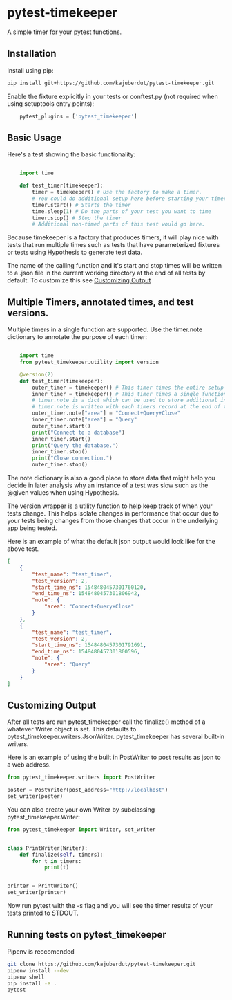 # pytest-timekeeper

A simple timer for your pytest functions.
                            
## Installation
                      
Install using pip:

```bash
pip install git+https://github.com/kajuberdut/pytest-timekeeper.git
```

Enable the fixture explicitly in your tests or conftest.py (not required when using setuptools entry points):

```python
    pytest_plugins = ['pytest_timekeeper']
```
                      
## Basic Usage

Here's a test showing the basic functionality:

```python

    import time

    def test_timer(timekeeper):
        timer = timekeeper() # Use the factory to make a timer.
        # You could do additional setup here before starting your timer.
        timer.start() # Starts the timer
        time.sleep(1) # Do the parts of your test you want to time
        timer.stop() # Stop the timer
        # Additional non-timed parts of this test would go here.
```

Because timekeeper is a factory that produces timers, it will play nice with tests that run multiple times such as tests that have parameterized fixtures or tests using Hypothesis to generate test data.

The name of the calling function and it's start and stop times will be written to a .json file in the current working directory at the end of all tests by default. To customize this see [Customizing Output](#customizing-output)

## Multiple Timers, annotated times, and test versions.

Multiple timers in a single function are supported. Use the timer.note dictionary to annotate the purpose of each timer:

```python

    import time
    from pytest_timekeeper.utility import version

    @version(2)
    def test_timer(timekeeper):
        outer_timer = timekeeper() # This timer times the entire setup and teardown.
        inner_timer = timekeeper() # This timer times a single function.
        # timer.note is a dict which can be used to store additional information
        # timer.note is written with each timers record at the end of tests
        outer_timer.note["area"] = "Connect+Query+Close"
        inner_timer.note["area"] = "Query"
        outer_timer.start()
        print("Connect to a database")
        inner_timer.start()
        print("Query the database.")
        inner_timer.stop()
        print("Close connection.")
        outer_timer.stop()
```

The note dictionary is also a good place to store data that might help you decide in later analysis why an instance of a test was slow such as the @given values when using Hypothesis.

The version wrapper is a utility function to help keep track of when your tests change. This helps isolate changes in performance that occur due to your tests being changes from those changes that occur in the underlying app being tested.

Here is an example of what the default json output would look like for the above test.

```json
[
    {
        "test_name": "test_timer",
        "test_version": 2,
        "start_time_ns": 1548480457301760120,
        "end_time_ns": 1548480457301806942,
        "note": {
            "area": "Connect+Query+Close"
        }
    },
    {
        "test_name": "test_timer",
        "test_version": 2,
        "start_time_ns": 1548480457301791691,
        "end_time_ns": 1548480457301800596,
        "note": {
            "area": "Query"
        }
    }
]
```

## Customizing Output

After all tests are run pytest_timekeeper call the finalize() method of a whatever Writer object is set. This defaults to pytest_timekeeper.writers.JsonWriter. pytest_timekeeper has several built-in writers.

Here is an example of using the built in PostWriter to post results as json to a web address.

```python
from pytest_timekeeper.writers import PostWriter

poster = PostWriter(post_address="http://localhost")
set_writer(poster)
```

You can also create your own Writer by subclassing pytest_timekeeper.Writer:

```python
from pytest_timekeeper import Writer, set_writer


class PrintWriter(Writer):
    def finalize(self, timers):
        for t in timers:
            print(t)


printer = PrintWriter()
set_writer(printer)

```

Now run pytest with the -s flag and you will see the timer results of your tests printed to STDOUT.


## Running tests on pytest_timekeeper

Pipenv is reccomended

```bash
git clone https://github.com/kajuberdut/pytest-timekeeper.git
pipenv install --dev
pipenv shell
pip install -e .
pytest
```